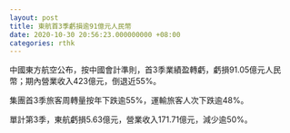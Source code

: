 ```yaml
---
layout: post
title: 東航首3季虧損逾91億元人民幣
date: 2020-10-30 20:56:23.000000000 +08:00
categories: rthk
---
```


中國東方航空公布，按中國會計準則，首3季業績盈轉虧，虧損91.05億元人民幣；期內營業收入423億元，倒退近55%。

集團首3季旅客周轉量按年下跌逾55%，運輸旅客人次下跌逾48%。

單計第3季，東航虧損5.63億元，營業收入171.71億元，減少逾50%。
